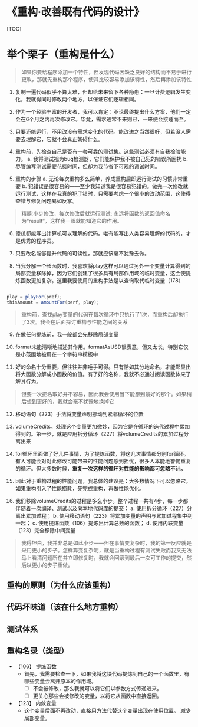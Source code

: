 # 《重构·改善既有代码的设计》
[TOC]

# 举个栗子（重构是什么）

>如果你要给程序添加一个特性，但发现代码因缺乏良好的结构而不易于进行更改，那就先重构那个程序，使其比较容易添加该特性，然后再添加该特性

1. 复制一遍代码似乎不算太难，但却给未来留下各种隐患：一旦计费逻辑发生变化，我就得同时修改两个地方，以保证它们逻辑相同。
   
2. 作为一个经验丰富的开发者，我可以肯定：不论最终提出什么方案，他们一定会在6个月之内再次修改它。毕竟，需求通常不来则已，一来便会接踵而至。
   
3. 只要还能运行，不用改没有需求变化的代码。能改进之当然很好，但若没人需要去理解它，它就不会真正妨碍什么。
   
4. 重构前，先检查自己是否有一套可靠的测试集。这些测试必须有自我检验能力。 
    a. 我将测试视为bug检测器，它们能保护我不被自己犯的错误所困扰
    b. 尽管编写测试需要花费时间，但却为我节省下可观的调试时间。

5. 重构的步骤 
    a. 无论每次重构多么简单，养成重构后即运行测试的习惯非常重要
    b. 犯错误是很容易的——至少我知道我是很容易犯错的。做完一次修改就运行测试，这样在我真的犯了错时，只需要考虑一个很小的改动范围，这使得查错与修复问题易如反掌。
>精髓:小步修改，每次修改后就运行测试; 永远将函数的返回值命名为“result”，这样我一眼就能知道它的作用。

6. 傻瓜都能写出计算机可以理解的代码。唯有能写出人类容易理解的代码的，才是优秀的程序员。
   
7. 只要改名能够提升代码的可读性，那就应该毫不犹豫去做。
   
8. 当我分解一个长函数时，我喜欢将play这样可以通过另外一个变量计算得到的局部变量移除掉，因为它们创建了很多具有局部作用域的临时变量，这会使提炼函数更加复杂。这里我要使用的重构手法是以查询取代临时变量（178）
```java

play = playFor(pref);
thisAmount = amountFor(perf, play);

```
>重构前，查找play变量的代码在每次循环中只执行了1次，而重构后却执行了3次。我会在后面探讨重构与性能之间的关系

9. 在做任何提炼前，我一般都会先移除局部变量

10. format未能清晰地描述其作用。formatAsUSD很表意，但又太长，特别它仅是小范围地被用在一个字符串模板中
    
11. 好的命名十分重要，但往往并非唾手可得。只有恰如其分地命名，才能彰显出将大函数分解成小函数的价值。有了好的名称，我就不必通过阅读函数体来了解其行为。  
>但要一次把名取好并不容易，因此我会使用当下能想到最好的那个。如果稍后想到更好的，我就会毫不犹豫地换掉它

12. 移动语句（223）手法将变量声明挪动到紧邻循环的位置
    
13. volumeCredits。处理这个变量更加微妙，因为它是在循环的迭代过程中累加得到的。第一步，就是应用拆分循环（227）将volumeCredits的累加过程分离出来
    
14. for循环里面做了好几件事情，为了提炼函数，将这几次事情都分别for循环。 有人可能会对对此修改可能带来的性能问题感到担忧，很多人本能地警惕重复的循环。但大多数时候，**重复一次这样的循环对性能的影响都可忽略不计。**
    
15. 因此对于重构过程的性能问题，我总体的建议是：大多数情况下可以忽略它。如果重构引入了性能损耗，先完成重构，再做性能优化。
    
16. 我们移除volumeCredits的过程是多么小步。整个过程一共有4步，每一步都伴随着一次编译、测试以及向本地代码库的提交： 
  a. 使用拆分循环（227）分离出累加过程；
  b. 使用移动语句（223）将累加变量的声明与累加过程集中到一起；
  c. 使用提炼函数（106）提炼出计算总数的函数；
  d. 使用内联变量（123）完全移除中间变量

>我得坦白，我并非总是如此小步——但在事情变复杂时，我的第一反应就是采用更小的步子。怎样算变复杂呢，就是当重构过程有测试失败而我又无法马上看清问题所在并立即修复时，我就会回滚到最后一次可工作的提交，然后以更小的步子重做。


## 重构的原则（为什么应该重构）


## 代码坏味道（该在什么地方重构）

## 测试体系

## 重构名录（类型）

- 【106】 提炼函数 
  - 首先，我需要检查一下，如果我将这块代码提炼到自己的一个函数里，有哪些变量会离开原本的作用域。 
    - [ ] 不会被修改，那么我就可以将它们以参数方式传递进来。
    - [ ] 更关心那些会被修改的变量，以将它从函数中直接返回。
  
- 【123】 内敛变量 
    - 这个变量后面不再改动，直接用方法代替这个变量出现在使用位置。 减少局部变量。
